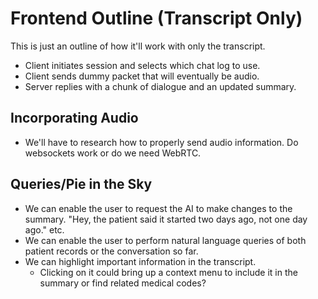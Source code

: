 # Frontend Outline (Transcript Only)
This is just an outline of how it'll work with only the transcript.

- Client initiates session and selects which chat log to use.
- Client sends dummy packet that will eventually be audio.
- Server replies with a chunk of dialogue and an updated summary.

## Incorporating Audio
- We'll have to research how to properly send audio information. Do websockets
  work or do we need WebRTC.

## Queries/Pie in the Sky
- We can enable the user to request the AI to make changes to the summary. "Hey,
  the patient said it started two days ago, not one day ago." etc.
- We can enable the user to perform natural language queries of both patient
  records or the conversation so far.
- We can highlight important information in the transcript.
  - Clicking on it could bring up a context menu to include it in the summary or
    find related medical codes?

